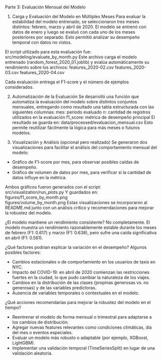 Parte 3: Evaluación Mensual del Modelo

1. Carga y Evaluación del Modelo en Múltiples Meses
Para evaluar la estabilidad del modelo entrenado, se seleccionaron tres meses distintos: febrero, marzo y abril de 2020.
El modelo se entrenó con datos de enero y luego se evaluó con cada uno de los meses posteriores por separado. Esto permitió analizar su desempeño temporal con datos no vistos.

El script utilizado para esta evaluación fue: src/modeling/evaluate_by_month.py
Este archivo carga el modelo entrenado (random_forest_2020_01.joblib) y evalúa automáticamente su rendimiento sobre los archivos:
features_2020-02.csv
features_2020-03.csv
features_2020-04.csv

Cada evaluación entrega el F1-score y el número de ejemplos considerados.

2. Automatización de la Evaluación
Se desarrolló una función que automatiza la evaluación del modelo sobre distintos conjuntos mensuales, entregando como resultado una tabla estructurada con las siguientes columnas:
mes: período evaluado
n: cantidad de registros utilizados en la evaluación
f1_score: métrica de desempeño principal
El resultado se guarda en: data/processed/evaluacion_mensual.csv
Esto permite reutilizar fácilmente la lógica para más meses o futuros modelos.


3. Visualización y Análisis (opcional pero realizado)
Se generaron dos visualizaciones para facilitar el análisis del comportamiento mensual del modelo:
* Gráfico de F1-score por mes, para observar posibles caídas de desempeño.
* Gráfico de volumen de datos por mes, para verificar si la cantidad de datos influye en la métrica.

Ambos gráficos fueron generados con el script:
src/visualization/run_plots.py
Y guardados en: figures/f1_score_by_month.png  
                figures/volume_by_month.png
Estas visualizaciones se incorporaron al README.md junto con un análisis crítico y recomendaciones para mejorar la robustez del modelo.


¿El modelo mantiene un rendimiento consistente?
No completamente. El modelo muestra un rendimiento razonablemente estable durante los meses de febrero (F1: 0.617) y marzo (F1: 0.638), pero sufre una caída significativa en abril (F1: 0.561).

¿Qué factores podrían explicar la variación en el desempeño?
Algunos posibles factores:
* Cambios estacionales o de comportamiento en los usuarios de taxis en NYC.
* Impacto del COVID-19: en abril de 2020 comienzan las restricciones fuertes en la ciudad, lo que pudo cambiar la naturaleza de los viajes.
* Cambios en la distribución de las clases (propinas generosas vs. no generosas) y de las variables predictoras.
* Ausencia de variables temporales o contextuales en el modelo.

¿Qué acciones recomendarías para mejorar la robustez del modelo en el tiempo?
* Reentrenar el modelo de forma mensual o trimestral para adaptarse a los cambios de distribución.
* Agregar nuevas features relevantes como condiciones climáticas, día del mes o eventos especiales.
* Evaluar un modelo más robusto o adaptable (por ejemplo, XGBoost, LightGBM).
* Implementar una validación temporal (TimeSeriesSplit) en lugar de una validación aleatoria.